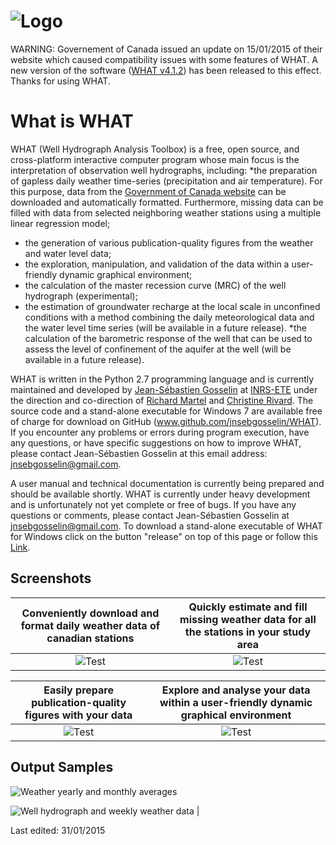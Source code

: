 ![Logo](https://github.com/jnsebgosselin/WHAT/blob/master/Images/WHAT_banner_lowres(150).png)
====

WARNING: Governement of Canada issued an update on 15/01/2015 of their website which caused compatibility issues with some features of WHAT. A new version of the software ([WHAT v4.1.2](https://github.com/jnsebgosselin/WHAT/releases)) has been released to this effect. Thanks for using WHAT.

What is WHAT
============
WHAT (Well Hydrograph Analysis Toolbox) is a free, open source, and cross-platform interactive computer program whose main focus is the interpretation of observation well hydrographs, including:
*the preparation of gapless daily weather time-series (precipitation and air temperature). For this purpose, data from the [Government of Canada website](http://climate.weather.gc.ca/) can be downloaded and automatically formatted. Furthermore, missing data can be filled with data from selected neighboring weather stations using a multiple linear regression model;
* the generation of various publication-quality figures from the weather and water level data;
* the exploration, manipulation, and validation of the data within a user-friendly dynamic graphical environment;
* the calculation of the master recession curve (MRC) of the well hydrograph (experimental);
* the estimation of groundwater recharge at the local scale in unconfined conditions with a method combining the daily meteorological data and the water level time series (will be available in a future release).
*the calculation of the barometric response of the well that can be used to assess the level of confinement of the aquifer at the well (will be available in a future release).

WHAT is written in the Python 2.7 programming language and is currently maintained and developed by [Jean-Sébastien Gosselin](http://www.liamg.ca/en/about-us/jean-sebastien-gosselin/) at [INRS-ETE](http://ete.inrs.ca/)  under the direction and co-direction of [Richard Martel](http://www.inrs.ca/richard-martel) and [Christine Rivard](http://science.gc.ca/default.asp?lang=En&n=E3024D2D-1&xsl=sdmtprofile&xml=E3024D2D-1AB4-4F74-AF13-755D0DCF3E13&formid=B03536B8-8F8E-4BC1-A5BF-D62B13F57A8B&showfromadmin=1&readonly=true). The source code and a stand-alone executable for Windows 7 are available free of charge for download on GitHub (www.github.com/jnsebgosselin/WHAT). If you encounter any problems or errors during program execution, have any questions, or have specific suggestions on how to improve WHAT, please contact Jean-Sébastien Gosselin at this email address: jnsebgosselin@gmail.com.

A user manual and technical documentation is currently being prepared and should be available shortly. WHAT is currently under heavy development and is unfortunately not yet complete or free of bugs. If you have any questions or comments, please contact Jean-Sébastien Gosselin at jnsebgosselin@gmail.com. To download a stand-alone executable of WHAT for Windows click on the button "release" on top of this page or follow this [Link](https://github.com/jnsebgosselin/WHAT/releases). 

Screenshots
----------------------------------------

| Conveniently download and format daily weather data of canadian stations | Quickly estimate and fill missing weather data for all the stations in your study area |
| :-----------: | :-----------: |
| ![Test](https://github.com/jnsebgosselin/WHAT/blob/master/Images/WHAT_Screenshot000.png)  |![Test](https://github.com/jnsebgosselin/WHAT/blob/master/Images/WHAT_Screenshot001.png)  |

| Easily prepare publication-quality figures with your data  | Explore and analyse your data within a user-friendly dynamic graphical environment |
| :-----------: | :-----------: |
| ![Test](https://github.com/jnsebgosselin/WHAT/blob/master/Images/WHAT_Screenshot002.png)  |![Test](https://github.com/jnsebgosselin/WHAT/blob/master/Images/WHAT_Screenshot003.png)  |

Output Samples
---------------
![Weather yearly and monthly averages](https://github.com/jnsebgosselin/WHAT/blob/master/Images/Normals_Marieville.png)

![Well hydrograph and weekly weather data](https://github.com/jnsebgosselin/WHAT/blob/master/Images/hydrograph_PO07.png) |


Last edited: 31/01/2015
